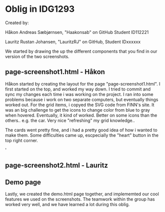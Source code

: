 # Oblig in IDG1293

Created by:

Håkon Andreas Sæbjørnsen, "Haakonsab" on GitHub Student ID112221

Lauritz Rustan Johansen, "LauritzRJ" on GitHub, Student IDxxxxxx


We started by drawing the up the different components that you find in our version of the two screenshots.


## page-screenshot1.html - Håkon

Håkon started by creating the layout for the page "page-screenshot1.html".
I first started on the top, and worked my way down. I tried to commit and sync my changes each time i was working on the project. I ran into some problems because i work on two separate computers, but eventually things worked out. 
For the grid items, i copyed the SVG code from FINN's site. It was an big challenge to get the icons to change color from blue to gray when hovered. Eventually, it kind of worked. Better on some icons than the others.. e.g. the car. Very nice "refreshing" my grid knowledge.. 


 The cards went pretty fine, and i had a pretty good idea of how i wanted to make them. Some difficulties came up, escpecially the "heart" button in the top right corner. 

'


## page-screenshot2.html - Lauritz
 







## Demo page


Lastly, we created the demo.html page together, and implememted our cool features we used on the screenshots. The teamwork within the group has worked very well, and we have learned a lot during this oblig. 